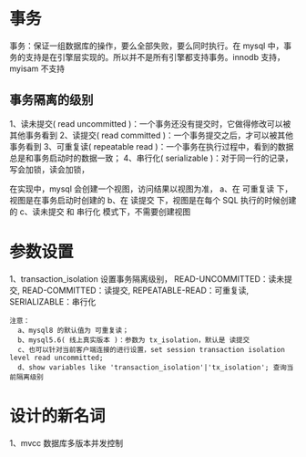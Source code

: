 # 事务
 
  事务：保证一组数据库的操作，要么全部失败，要么同时执行。在 mysql 中，事务的支持是在引擎层实现的。所以并不是所有引擎都支持事务。innodb 支持，myisam 不支持



## 事务隔离的级别

  1、读未提交( read uncommitted )：一个事务还没有提交时，它做得修改可以被其他事务看到
  2、读提交( read committed )：一个事务提交之后，才可以被其他事务看到
  3、可重复读( repeatable read )：一个事务在执行过程中，看到的数据总是和事务启动时的数据一致；
  4、串行化( serializable )：对于同一行的记录，写会加锁，读会加锁，

  在实现中，mysql 会创建一个视图，访问结果以视图为准，
    a、在 可重复读 下，视图是在事务启动时创建的
    b、在 读提交 下，视图是在每个 SQL 执行的时候创建的
    c、读未提交 和 串行化 模式下，不需要创建视图








# 参数设置

  1、transaction_isolation 设置事务隔离级别，
      READ-UNCOMMITTED：读未提交, 
      READ-COMMITTED：读提交, 
      REPEATABLE-READ：可重复读, 
      SERIALIZABLE：串行化

    注意：
      a、mysql8 的默认值为 可重复读；
      b、mysql5.6( 线上真实版本 )：参数为 tx_isolation，默认是 读提交
      c、也可以针对当前客户端连接的进行设置，set session transaction isolation level read uncommitted;
      d、show variables like 'transaction_isolation'|'tx_isolation'; 查询当前隔离级别


# 设计的新名词
  1、mvcc 数据库多版本并发控制
  